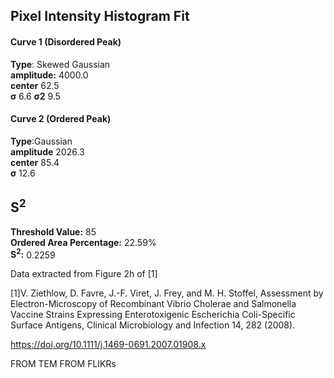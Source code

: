 ## Pixel Intensity Histogram Fit

#### Curve 1 (Disordered Peak)
**Type**: Skewed Gaussian\
**amplitude:** 4000.0\
**center** 62.5\
**σ** 6.6
**σ2** 9.5


#### Curve 2 (Ordered Peak)
**Type**:Gaussian\
**amplitude** 2026.3\
**center** 85.4\
**σ** 12.6


## S<sup>2</sup>
**Threshold Value:** 85\
**Ordered Area Percentage:** 22.59%\
**S<sup>2</sup>:** 0.2259




Data extracted from Figure 2h of [1]


[1]V. Ziethlow, D. Favre, J.-F. Viret, J. Frey, and M. H. Stoffel, Assessment by Electron-Microscopy of Recombinant Vibrio Cholerae and Salmonella Vaccine Strains Expressing Enterotoxigenic Escherichia Coli-Specific Surface Antigens, Clinical Microbiology and Infection 14, 282 (2008).



https://doi.org/10.1111/j.1469-0691.2007.01908.x




















FROM TEM FROM FLIKRs
